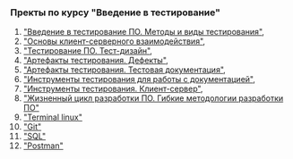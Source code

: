 ### Пректы по курсу "Введение в тестирование"

1. ["Введение в тестирование ПО. Методы и виды тестирования"](https://docs.google.com/document/d/1TB5KxXY1XY9juiug9Ea4HFL135rxULIk0CSVsASZFBo/edit),
2. ["Основы клиент-серверного взаимодействия"](https://docs.google.com/document/d/1V59XdDPkhYwiFLnyreLQcSodzwizoSnoCDmik01Zq90/edit),
3. ["Тестирование ПО. Тест-дизайн"](https://docs.google.com/document/d/1XfB5uUT7MXLkWnZUIctWWk0ewtRzC0760mu2X1L-10g/edit#),
4. ["Артефакты тестирования. Дефекты"](https://docs.google.com/document/d/19RiqVUiGIaOYoBloVG_2iyYyVWeXSl_B8iabu4SbQmc/edit#),
5. ["Артефакты тестирования. Тестовая документация"](https://docs.google.com/document/d/1i5mS8p229NLlYA_SLUJVtIHzTGu6ACX_oZgcLZHJ5Zg/edit#),
6. ["Инструменты тестирования для работы с документацией"](https://docs.google.com/document/d/1d0qE6FaeVlK1tBqdGi95lwWLY0NxaDm1Y4ujfByNi44/edit#),
7. ["Инструменты тестирования. Клиент-сервер"](https://docs.google.com/document/d/1ZWCUYQLZ2JLwkdHhrvisJber8DuAWETLIHc8YssbiQU/edit),
8. ["Жизненный цикл разработки ПО. Гибкие методологии разработки ПО"](https://docs.google.com/document/d/1EiwtvX-jwZTPDlyL72rQH_TBn2lNSHriJG1zdoIqWXQ/edit)
9. ["Terminal linux"](https://github.com/ValeryiaTureika/ValeryiaTureika/blob/main/Terminal%20linux.md)
10. ["Git"](https://github.com/ValeryiaTureika/ValeryiaTureika/blob/main/Git.md)
11. ["SQL"](https://github.com/ValeryiaTureika/ValeryiaTureika/blob/main/SQL.md)
12. ["Postman"](https://github.com/ValeryiaTureika/ValeryiaTureika/blob/main/Postman.md)
